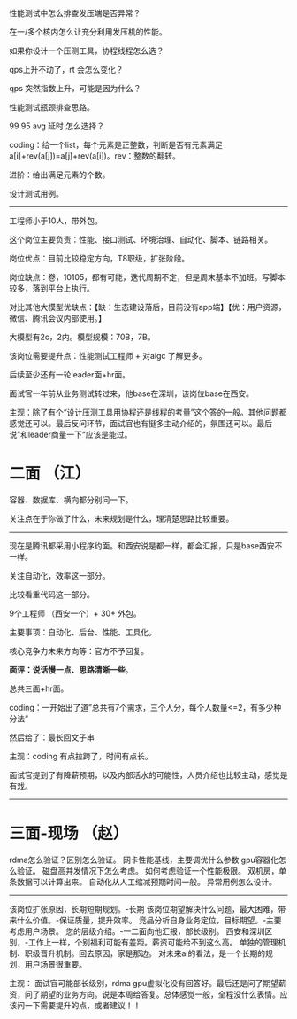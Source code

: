 性能测试中怎么排查发压端是否异常？

在一/多个核内怎么让充分利用发压机的性能。

如果你设计一个压测工具，协程线程怎么选？

qps上升不动了，rt 会怎么变化？

qps 突然指数上升，可能是因为什么？

性能测试瓶颈排查思路。

99 95 avg 延时 怎么选择？

coding：给一个list，每个元素是正整数，判断是否有元素满足a[i]+rev(a[j])=a[j]+rev(a[i])。rev：整数的翻转。

进阶：给出满足元素的个数。

设计测试用例。

---

工程师小于10人，带外包。

这个岗位主要负责：性能、接口测试、环境治理、自动化、脚本、链路相关。

岗位优点：目前比较稳定方向，T8职级，扩张阶段。

岗位缺点：卷，10105，都有可能，迭代周期不定，但是周末基本不加班。写脚本较多，落到平台上执行。

对比其他大模型优缺点：【缺：生态建设落后，目前没有app端】【优：用户资源，微信、腾讯会议内部使用。】

大模型有2c，2内。模型规模：70B，7B。

该岗位需要提升点：性能测试工程师 + 对aigc 了解更多。

后续至少还有一轮leader面+hr面。

面试官一年前从业务测试转过来，他base在深圳，该岗位base在西安。

主观：除了有个“设计压测工具用协程还是线程的考量”这个答的一般。其他问题都感觉还可以。最后反问环节，面试官也有挺多主动介绍的，氛围还可以。最后说”和leader商量一下“应该是能过。



# 二面 （江）

容器、数据库、横向都分别问一下。

关注点在于你做了什么，未来规划是什么，理清楚思路比较重要。

---

现在是腾讯都采用小程序约面。和西安说是都一样，都会汇报，只是base西安不一样。

关注自动化，效率这一部分。

比较看重代码这一部分。

9个工程师 （西安一个）+ 30+ 外包。

主要事项：自动化、后台、性能、工具化。

核心竞争力未来方向等：官方不予回复。

**面评：说话慢一点、思路清晰一些**。

总共三面+hr面。

coding：一开始出了道”总共有7个需求，三个人分，每个人数量<=2，有多少种分法“

然后给了：最长回文子串

主观：coding 有点拉跨了，时间有点长。

面试官提到了有降薪预期，以及内部活水的可能性，人员介绍也比较主动，感觉是有戏。

---
# 三面-现场 （赵）

rdma怎么验证？区别怎么验证。
网卡性能基线，主要调优什么参数
gpu容器化怎么验证。
磁盘高并发情况下怎么考虑。
如何考虑验证一个性能极限。
双机房，单条数据可以计算出来。
自动化从人工缩减预期时间一般。
异常用例怎么设计。

---

该岗位扩张原因，长期短期规划。-长期
该岗位期望解决什么问题，最大困难，带来什么价值。-保证质量，提升效率。
竞品分析自身业务定位，目标期望。-主要考虑用户场景。
您的层级介绍。-一二面向他汇报，部长级别。
西安和深圳区别，-工作上一样，个别福利可能有差距。薪资可能给不到这么高。
单独的管理机制、职级晋升机制。回去原因，家是那边。
对未来ai的看法，是一个长期的规划，用户场景很重要。

主观：
面试官可能部长级别，rdma gpu虚拟化没有回答好。最后还是问了期望薪资，问了期望的业务方向。说是本周给答复。总体感觉一般，全程没什么表情。应该问一下需要提升的点，或者建议！！
